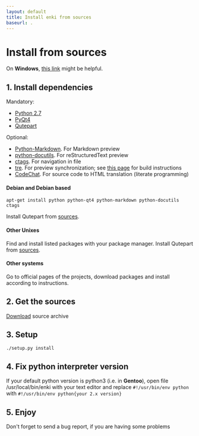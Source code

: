 ```yaml
---
layout: default
title: Install enki from sources
baseurl: .
---
```


<!-- Shouldn't this be a copy of readme.md from the master branch? Is there some way to simply point to that page?
-->

# Install from sources

On **Windows**, [this link](https://github.com/hlamer/enki/issues/19) might be helpful.

## 1. Install dependencies
Mandatory:

* [Python 2.7](http://python.org/download)
* [PyQt4](http://www.riverbankcomputing.co.uk/software/pyqt/download)
* [Qutepart](https://github.com/hlamer/qutepart)

Optional:

* [Python-Markdown](http://packages.python.org/Markdown/install.html). For Markdown preview
* [python-docutils](http://docutils.sourceforge.net/). For reStructuredText preview
* [ctags](http://ctags.sourceforge.net/). For navigation in file
* [tre](http://hackerboss.com/approximate-regex-matching-in-python/). For preview synchronization; see [this page](https://github.com/bjones1/tre/blob/master/INSTALL.rst) for build instructions
* [CodeChat](https://bitbucket.org/bjones/documentation/overview). For source code to HTML translation (literate programming)

#### Debian and Debian based

   `apt-get install python python-qt4 python-markdown python-docutils ctags`

Install Qutepart from [sources](https://github.com/hlamer/qutepart).
#### Other Unixes
Find and install listed packages with your package manager.
Install Qutepart from [sources](https://github.com/hlamer/qutepart).
#### Other systems

Go to official pages of the projects, download packages and install according to instructions.
## 2. Get the sources

[Download](https://github.com/hlamer/enki/releases) source archive

## 3. Setup

`./setup.py install`

## 4. Fix python interpreter version
If your default python version is python3 (i.e. in **Gentoo**), open file /usr/local/bin/enki with your text editor and replace
`#!/usr/bin/env python`
with
`#!/usr/bin/env python{your 2.x version}`

## 5. Enjoy
Don't forget to send a bug report, if you are having some problems
